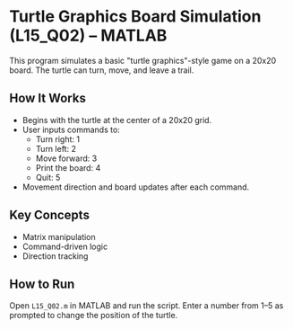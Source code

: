 # Turtle Graphics Board Simulation (L15_Q02) – MATLAB

This program simulates a basic "turtle graphics"-style game on a 20x20 board. The turtle can turn, move, and leave a trail.

## How It Works
- Begins with the turtle at the center of a 20x20 grid.
- User inputs commands to:
  - Turn right: 1
  - Turn left: 2
  - Move forward: 3
  - Print the board: 4
  - Quit: 5
- Movement direction and board updates after each command.

## Key Concepts
- Matrix manipulation
- Command-driven logic
- Direction tracking

## How to Run
Open `L15_Q02.m` in MATLAB and run the script. Enter a number from 1–5 as prompted to change the position of the turtle.
